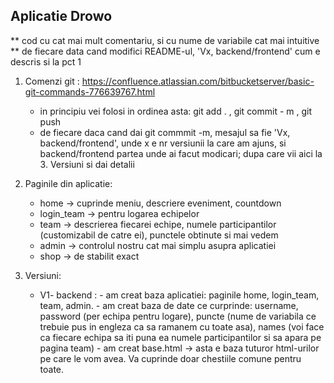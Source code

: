 ## Aplicatie Drowo

** cod cu cat mai mult comentariu, si cu nume de variabile cat mai intuitive <br>
** de fiecare data cand modifici README-ul, 'Vx, backend/frontend' cum e descris si la pct 1 

1. Comenzi git : https://confluence.atlassian.com/bitbucketserver/basic-git-commands-776639767.html
   - in principiu vei folosi in ordinea asta: git add . , git commit - m , git push
   - de fiecare daca cand dai git commmit -m, mesajul sa fie 'Vx, backend/frontend', unde x e nr versiunii la care am ajuns, si backend/frontend partea unde ai facut modicari; dupa care vii aici la 3. Versiuni si dai detalii
 
2. Paginile din aplicatie:
   - home -> cuprinde meniu, descriere eveniment, countdown
   - login_team -> pentru logarea echipelor
   - team -> descrierea fiecarei echipe, numele participantilor (customizabil de catre ei), punctele obtinute si mai vedem
   - admin -> controlul nostru cat mai simplu asupra aplicatiei
   - shop -> de stabilit exact

3. Versiuni:
   - V1- backend :  - am creat baza aplicatiei: paginile home, login_team, team, admin.
                    - am creat baza de date ce curprinde: username, password (per echipa pentru logare), puncte (nume de variabila ce trebuie pus in engleza ca sa ramanem cu toate asa), names (voi face ca fiecare echipa sa iti puna ea numele participantilor si sa apara pe pagina team)
                   - am creat base.html -> asta e baza tuturor html-urilor pe care le vom avea. Va cuprinde doar chestiile comune pentru toate.
 
